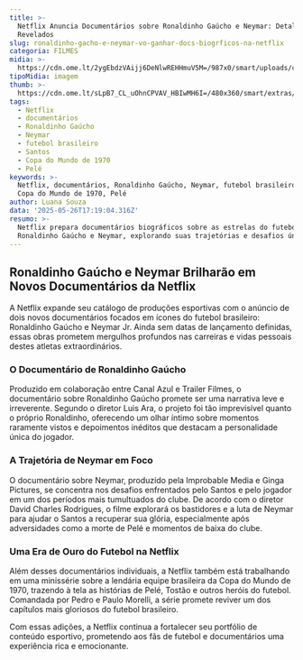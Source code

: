 ```yaml
---
title: >-
  Netflix Anuncia Documentários sobre Ronaldinho Gaúcho e Neymar: Detalhes
  Revelados
slug: ronaldinho-gacho-e-neymar-vo-ganhar-docs-biogrficos-na-netflix
categoria: FILMES
midia: >-
  https://cdn.ome.lt/2ygEbdzVAijj6DeNlwREHHmuV5M=/987x0/smart/uploads/conteudo/fotos/OMELETE_CAPA_-_2025-05-26T132451.652.png
tipoMidia: imagem
thumb: >-
  https://cdn.ome.lt/sLpB7_CL_uOhnCPVAV_HBIwMH6I=/480x360/smart/extras/conteudos/omelete_THUMB_-_2025-05-26T132434.426.png
tags:
  - Netflix
  - documentários
  - Ronaldinho Gaúcho
  - Neymar
  - futebol brasileiro
  - Santos
  - Copa do Mundo de 1970
  - Pelé
keywords: >-
  Netflix, documentários, Ronaldinho Gaúcho, Neymar, futebol brasileiro, Santos,
  Copa do Mundo de 1970, Pelé
author: Luana Souza
data: '2025-05-26T17:19:04.316Z'
resumo: >-
  Netflix prepara documentários biográficos sobre as estrelas do futebol
  Ronaldinho Gaúcho e Neymar, explorando suas trajetórias e desafios únicos.
---
```


## Ronaldinho Gaúcho e Neymar Brilharão em Novos Documentários da Netflix

A Netflix expande seu catálogo de produções esportivas com o anúncio de dois novos documentários focados em ícones do futebol brasileiro: Ronaldinho Gaúcho e Neymar Jr. Ainda sem datas de lançamento definidas, essas obras prometem mergulhos profundos nas carreiras e vidas pessoais destes atletas extraordinários.

### O Documentário de Ronaldinho Gaúcho

Produzido em colaboração entre Canal Azul e Trailer Filmes, o documentário sobre Ronaldinho Gaúcho promete ser uma narrativa leve e irreverente. Segundo o diretor Luis Ara, o projeto foi tão imprevisível quanto o próprio Ronaldinho, oferecendo um olhar íntimo sobre momentos raramente vistos e depoimentos inéditos que destacam a personalidade única do jogador.

### A Trajetória de Neymar em Foco

O documentário sobre Neymar, produzido pela Improbable Media e Ginga Pictures, se concentra nos desafios enfrentados pelo Santos e pelo jogador em um dos períodos mais tumultuados do clube. De acordo com o diretor David Charles Rodrigues, o filme explorará os bastidores e a luta de Neymar para ajudar o Santos a recuperar sua glória, especialmente após adversidades como a morte de Pelé e momentos de baixa do clube.

### Uma Era de Ouro do Futebol na Netflix

Além desses documentários individuais, a Netflix também está trabalhando em uma minissérie sobre a lendária equipe brasileira da Copa do Mundo de 1970, trazendo à tela as histórias de Pelé, Tostão e outros heróis do futebol. Comandada por Pedro e Paulo Morelli, a série promete reviver um dos capítulos mais gloriosos do futebol brasileiro.

Com essas adições, a Netflix continua a fortalecer seu portfólio de conteúdo esportivo, prometendo aos fãs de futebol e documentários uma experiência rica e emocionante.
